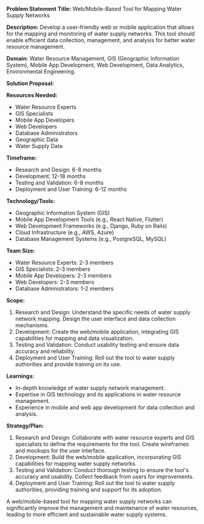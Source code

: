 **Problem Statement Title:** Web/Mobile-Based Tool for Mapping Water Supply Networks

**Description:** Develop a user-friendly web or mobile application that allows for the mapping and monitoring of water supply networks. This tool should enable efficient data collection, management, and analysis for better water resource management.

**Domain:** Water Resource Management, GIS (Geographic Information System), Mobile App Development, Web Development, Data Analytics, Environmental Engineering.

**Solution Proposal:**

**Resources Needed:**
- Water Resource Experts
- GIS Specialists
- Mobile App Developers
- Web Developers
- Database Administrators
- Geographic Data
- Water Supply Data

**Timeframe:**
- Research and Design: 6-8 months
- Development: 12-18 months
- Testing and Validation: 6-8 months
- Deployment and User Training: 6-12 months

**Technology/Tools:**
- Geographic Information System (GIS)
- Mobile App Development Tools (e.g., React Native, Flutter)
- Web Development Frameworks (e.g., Django, Ruby on Rails)
- Cloud Infrastructure (e.g., AWS, Azure)
- Database Management Systems (e.g., PostgreSQL, MySQL)

**Team Size:**
- Water Resource Experts: 2-3 members
- GIS Specialists: 2-3 members
- Mobile App Developers: 2-3 members
- Web Developers: 2-3 members
- Database Administrators: 1-2 members

**Scope:**
1. Research and Design: Understand the specific needs of water supply network mapping. Design the user interface and data collection mechanisms.
2. Development: Create the web/mobile application, integrating GIS capabilities for mapping and data visualization.
3. Testing and Validation: Conduct usability testing and ensure data accuracy and reliability.
4. Deployment and User Training: Roll out the tool to water supply authorities and provide training on its use.

**Learnings:**
- In-depth knowledge of water supply network management.
- Expertise in GIS technology and its applications in water resource management.
- Experience in mobile and web app development for data collection and analysis.

**Strategy/Plan:**
1. Research and Design: Collaborate with water resource experts and GIS specialists to define the requirements for the tool. Create wireframes and mockups for the user interface.
2. Development: Build the web/mobile application, incorporating GIS capabilities for mapping water supply networks.
3. Testing and Validation: Conduct thorough testing to ensure the tool's accuracy and usability. Collect feedback from users for improvements.
4. Deployment and User Training: Roll out the tool to water supply authorities, providing training and support for its adoption.

A web/mobile-based tool for mapping water supply networks can significantly improve the management and maintenance of water resources, leading to more efficient and sustainable water supply systems.